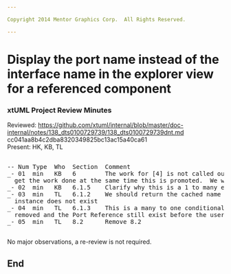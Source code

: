 ```yaml
---

Copyright 2014 Mentor Graphics Corp.  All Rights Reserved.

---
```


# Display the port name instead of the interface name in the explorer view for a referenced component
### xtUML Project Review Minutes

Reviewed:  https://github.com/xtuml/internal/blob/master/doc-internal/notes/138_dts0100729739/138_dts0100729739dnt.md  cc041aa8b4c2dba8320349825bc13ac15a40ca61   
Present:  HK, KB, TL

<pre>

-- Num Type  Who  Section  Comment
_- 01  min   KB   6        The work for [4] is not called out anywhere.  Need to synchronize with Cort to 
  get the work done at the same time this is promoted.  We will have to rebuild generator. 
_- 02  min   KB   6.1.5    Clarify why this is a 1 to many even though BP does not support it
_- 03  min   TL   6.1.2    We should return the cached name instead of empty string if the referred to Port 
  instance does not exist
_- 04  min   TL   6.1.3    This is a many to one conditional.  It is conditional because a Port could be 
  removed and the Port Reference still exist before the user runs the synchronize tool.
_- 05  min   TL   8.2      Remove 8.2

</pre>
   
No major observations, a re-review is not required.


End
---
